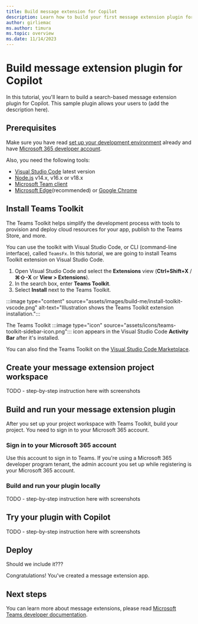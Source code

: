 ```yaml
---
title: Build message extension for Copilot
description: Learn how to build your first message extension plugin for Copilot
author: girliemac
ms.author: timura
ms.topic: overview
ms.date: 11/14/2023
---
```


# Build message extension plugin for Copilot

In this tutorial, you'll learn to build a search-based message extension plugin for Copilot. This sample plugin allows your users to (add the description here).

## Prerequisites

Make sure you have read [set up your development environment](prerequisites.md) already and have [Microsoft 365 developer account](https://developer.microsoft.com/microsoft-365/dev-program).

Also, you need the following tools:

- [Visual Studio Code](https://code.visualstudio.com/download) latest version
- [Node.js](https://nodejs.org/en/download/) v14.x, v16.x or v18.x
- [Microsoft Team client](https://www.microsoft.com/microsoft-teams/download-app)
- [Microsoft Edge](https://www.microsoft.com/edge)(recommended) or [Google Chrome](https://www.google.com/chrome/)

## Install Teams Toolkit

The Teams Toolkit helps simplify the development process with tools to provision and deploy cloud resources for your app, publish to the Teams Store, and more.

You can use the toolkit with Visual Studio Code, or CLI (command-line interface), called `TeamsFx`. In this tutorial, we are going to install Teams Toolkit extension on Visual Studio Code.

1. Open Visual Studio Code and select the **Extensions** view (**Ctrl+Shift+X** / **⌘⇧-X** or **View > Extensions**).
1. In the search box, enter **Teams Toolkit**.
1. Select **Install** next to the Teams Toolkit.

:::image type="content" source="assets/images/build-me/install-toolkit-vscode.png" alt-text="Illustration shows the Teams Toolkit extension installation.":::

The Teams Toolkit :::image type="icon" source="assets/icons/teams-toolkit-sidebar-icon.png"::: icon appears in the Visual Studio Code **Activity Bar** after it's installed.

You can also find the Teams Toolkit on the [Visual Studio Code Marketplace](https://marketplace.visualstudio.com/items?itemName=TeamsDevApp.ms-teams-vscode-extension).

## Create your message extension project workspace

TODO - step-by-step instruction here with screenshots

## Build and run your message extension plugin

After you set up your project workspace with Teams Toolkit, build your project. You need to sign in to your Microsoft 365 account.

### Sign in to your Microsoft 365 account

Use this account to sign in to Teams. If you're using a Microsoft 365 developer program tenant, the admin account you set up while registering is your Microsoft 365 account.

### Build and run your plugin locally

TODO - step-by-step instruction here with screenshots

## Try your plugin with Copilot

TODO - step-by-step instruction here with screenshots

## Deploy

Should we include it???

Congratulations! You've created a message extension app.

## Next steps

You can learn more about message extensions, please read [Microsoft Teams developer documentation](/microsoftteams/platform/messaging-extensions/what-are-messaging-extensions).
